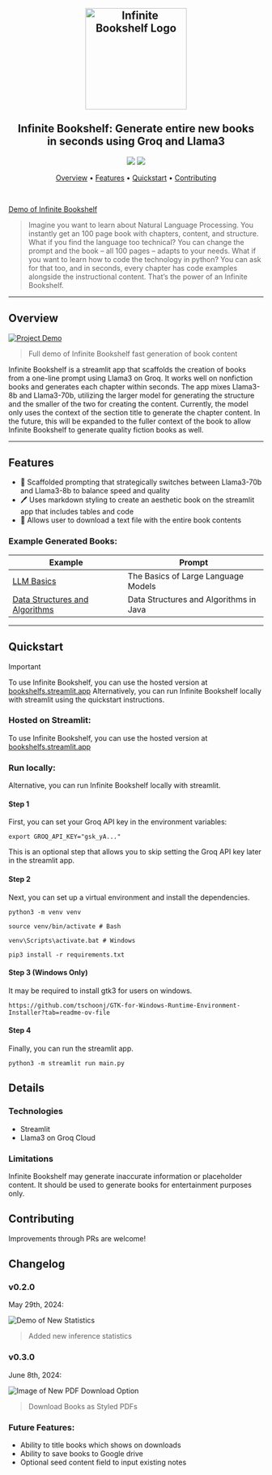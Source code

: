 <h2 align="center">
  <br>
  <img src="https://i.imgur.com/TCUC9Ic.png" alt="Infinite Bookshelf Logo" width="200">
 <br>
 <br>
 Infinite Bookshelf: Generate entire new books<br>in seconds using Groq and Llama3
 <br>
</h2>
<p align="center">
 <a href="https://github.com/bklieger/infinite-bookshelf/stargazers"><img src="https://img.shields.io/github/stars/bklieger/infinite-bookshelf"></a>
 <a href="https://github.com/bklieger/infinite-bookshelf/blob/main/LICENSE.md">
 <img src="https://img.shields.io/badge/License-MIT-green.svg">
 </a>
</p>
<p align="center">
 <a href="#Overview">Overview</a> •
 <a href="#Features">Features</a> •
 <a href="#Quickstart">Quickstart</a> •
 <a href="#Contributing">Contributing</a>
</p>

<br>

[Demo of Infinite Bookshelf](https://github.com/user-attachments/assets/e65d0bb8-b9db-492b-8da3-f13698e4e474)
> Imagine you want to learn about Natural Language Processing. You instantly get an 100 page book with chapters, content, and structure. What if you find the language too technical? You can change the prompt and the book – all 100 pages – adapts to your needs. What if you want to learn how to code the technology in python? You can ask for that too, and in seconds, every chapter has code examples alongside the instructional content. That’s the power of an Infinite Bookshelf.

---

## Overview

[![Project Demo](https://img.youtube.com/vi/91Ekd5Yp3lU/0.jpg)](https://www.youtube.com/watch?v=91Ekd5Yp3lU)
> Full demo of Infinite Bookshelf fast generation of book content

Infinite Bookshelf is a streamlit app that scaffolds the creation of books from a one-line prompt using Llama3 on Groq. It works well on nonfiction books and generates each chapter within seconds. The app mixes Llama3-8b and Llama3-70b, utilizing the larger model for generating the structure and the smaller of the two for creating the content. Currently, the model only uses the context of the section title to generate the chapter content. In the future, this will be expanded to the fuller context of the book to allow Infinite Bookshelf to generate quality fiction books as well.

---

## Features

- 📖 Scaffolded prompting that strategically switches between Llama3-70b and Llama3-8b to balance speed and quality
- 🖊️ Uses markdown styling to create an aesthetic book on the streamlit app that includes tables and code 
- 📂 Allows user to download a text file with the entire book contents

### Example Generated Books:

| Example                                      | Prompt                                                                                                                                |
| -------------------------------------------- | ------------------------------------------------------------------------------------------------------------------------------------------ |
| [LLM Basics](Example_1.md)             |  The Basics of Large Language Models                                       |
| [Data Structures and Algorithms](Example_2.md) | Data Structures and Algorithms in Java                                            |

---

## Quickstart

> [!IMPORTANT]
> To use Infinite Bookshelf, you can use the hosted version at [bookshelfs.streamlit.app](https://bookshelfs.streamlit.app)
> Alternatively, you can run Infinite Bookshelf locally with streamlit using the quickstart instructions.


### Hosted on Streamlit:

To use Infinite Bookshelf, you can use the hosted version at [bookshelfs.streamlit.app](https://bookshelfs.streamlit.app)


### Run locally:

Alternative, you can run Infinite Bookshelf locally with streamlit.

#### Step 1
First, you can set your Groq API key in the environment variables:

~~~
export GROQ_API_KEY="gsk_yA..."
~~~

This is an optional step that allows you to skip setting the Groq API key later in the streamlit app.

#### Step 2
Next, you can set up a virtual environment and install the dependencies.

~~~
python3 -m venv venv
~~~

~~~
source venv/bin/activate # Bash

venv\Scripts\activate.bat # Windows
~~~

~~~
pip3 install -r requirements.txt
~~~


#### Step 3 (Windows Only)
It may be required to install gtk3 for users on windows.

~~~
https://github.com/tschoonj/GTK-for-Windows-Runtime-Environment-Installer?tab=readme-ov-file
~~~

#### Step 4
Finally, you can run the streamlit app.

~~~
python3 -m streamlit run main.py
~~~



## Details


### Technologies

- Streamlit
- Llama3 on Groq Cloud

### Limitations

Infinite Bookshelf may generate inaccurate information or placeholder content. It should be used to generate books for entertainment purposes only.


## Contributing

Improvements through PRs are welcome!


## Changelog

### v0.2.0
May 29th, 2024:

![Demo of New Statistics](https://github.com/user-attachments/assets/aac277e5-1f91-4de3-9107-2455d4d502cd)

> Added new inference statistics

### v0.3.0
June 8th, 2024:

![Image of New PDF Download Option](assets/imgs/release_note_jun_8th.png)
> Download Books as Styled PDFs


### Future Features:
- Ability to title books which shows on downloads
- Ability to save books to Google drive
- Optional seed content field to input existing notes
